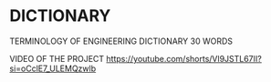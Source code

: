 # DICTIONARY 
TERMINOLOGY OF 
ENGINEERING DICTIONARY 30 WORDS

VIDEO OF THE PROJECT
https://youtube.com/shorts/Vl9JSTL67II?si=oCclE7_ULEMQzwlb

